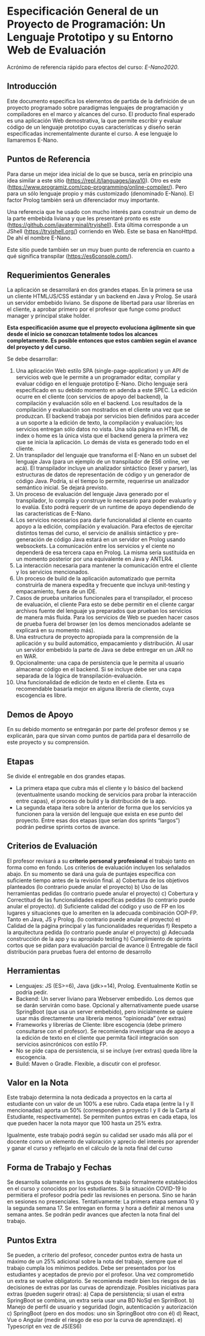 # Especificación General de un Proyecto de Programación: Un Lenguaje Prototipo y su Entorno Web de Evaluación

Acrónimo de referencia rápido para efectos del curso: _E-Nano2020_.

## Introducción

Este documento especifica los elementos de partida de la definición de un proyecto programado sobre paradigmas lenguajes de programación y compiladores en el marco y alcances del curso. El producto final esperado es una aplicación Web demostrativa, la que permite escribir y evaluar código de un lenguaje prototipo cuyas características y diseño serán especificadas incrementalmente durante el curso. A ese lenguaje lo llamaremos E-Nano.

## Puntos de Referencia

Para darse un mejor idea inicial de lo que se busca, sería en principio una idea similar a este sitio (https://repl.it/languages/java10). Otro es este (https://www.programiz.com/cpp-programming/online-compiler/). Pero para un sólo lenguaje propio y más customizado (denominado E-Nano). El factor Prolog también será un diferenciador muy importante.

Una referencia que he usado con mucho interés para construir un demo de la parte embebida liviana y que les presentaré pronto es este (https://github.com/javaterminal/tryjshell). Esta última corresponde a un JShell (https://tryjshell.org/) corriendo en Web. Este se basa en NanoHttpd. De ahí el nombre E-Nano.

Este sitio puede también ser un muy buen punto de referencia en cuanto a qué significa transpilar (https://es6console.com/).

## Requerimientos Generales

La aplicación se desarrollará en dos grandes etapas. En la primera se usa un cliente HTML/JS/CSS estándar y un backend en Java y Prolog. Se usará un servidor embebido liviano. Se dispone de libertad para usar librerías en el cliente, a aprobar primero por el profesor que funge como product manager y principal stake holder.

**Esta especificación asume que el proyecto evoluciona ágilmente sin que desde el inicio se conozcan totalmente todos los alcances completamente. Es posible entonces que estos cambien según el avance del proyecto y del curso.**

Se debe desarrollar:

1. Una aplicación Web estilo SPA (single-page-application) y un API de servicios web que le permite a un programador editar, compilar y evaluar código en el lenguaje prototipo E-Nano. Dicho lenguaje será especificado en su debido momento en adenda a este SPEC. La edición ocurre en el cliente (con servicios de apoyo del backend), la compilación y evaluación sólo en el backend. Los resultados de la compilación y evaluación son mostrados en el cliente una vez que se produzcan. El backend trabaja por servicios bien definidos para acceder a un soporte a la edición de texto, la compilación y evaluación; los servicios entregan sólo datos no vista. Una sóla página en HTML de index o home es la única vista que el backend genera la primera vez que se inicia la aplicación. Lo demás de vista es generado todo en el cliente.
2. Un transpilador del lenguaje que transforma el E-Nano en un subset del lenguaje Java (para un ejemplo de un transpilador de ES6 online, ver acá). El transpilador incluye un analizador sintáctico (lexer y parser), las estructuras de datos de representación de código y un generador de código Java. Podría, si el tiempo lo permite, requerirse un analizador semántico inicial. Se dejará previsto.
3. Un proceso de evaluación del lenguaje Java generado por el transpilador, lo compila y construye lo necesario para poder evaluarlo y lo evalúa. Esto podrá requerir de un runtime de apoyo dependiendo de las características de E-Nano.
4. Los servicios necesarios para darle funcionalidad al cliente en cuanto apoyo a la edición, compilación y evaluación. Para efectos de ejercitar distintos temas del curso, el servicio de análisis sintáctico y pre-generación de código Java estará en un servidor en Prolog usando websockets. La comunicación entre los servicios y el ciente no dependerá de esa tercera capa en Prolog. La misma sería sustituida en un momento posterior por una equivalente en Java y ANTLR4.
5. La interacción necesaria para mantener la comunicación entre el cliente y los servicios mencionados.
6. Un proceso de build de la aplicación automatizado que permita construirla de manera expedita y frecuente que incluya unit-testing y empacamiento, fuera de un IDE.
7. Casos de prueba unitarios funcionales para el transpilador, el proceso de evaluación, el cliente Para esto se debe permitir en el cliente cargar archivos fuente del lenguaje ya preparados que prueban los servicios de manera más fluida. Para los servicios de Web se pueden hacer casos de prueba fuera del browser (en los demos mencionados adelante se explicará en su momento más).
8. Una estructura de proyecto apropiada para la comprensión de la aplicación y su build automático, empacamiento y distribución. Al usar un servidor embebido la parte de Java se debe entregar en un JAR no en WAR.
9. Opcionalmente: una capa de persistencia que le permita al usuario almacenar código en el backend. Si se incluye debe ser una capa separada de la lógica de transpilación-evaluación.
10. Una funcionalidad de edición de texto en el cliente. Esta es recomendable basarla mejor en alguna librería de cliente, cuya escogencia es libre.

## Demos de Apoyo

En su debido momento se entregarán por parte del profesor demos y se explicarán, para que sirvan como puntos de partida para el desarrollo de este proyecto y su comprensión.

## Etapas

Se divide el entregable en dos grandes etapas.
- La primera etapa que cubra más el cliente y lo básico del backend (eventualmente usando mocking de servicios para probar la interacción entre capas), el proceso de build y la distribución de la app.
- La segunda etapa itera sobre la anterior de forma que los servicios ya funcionen para la versión del lenguaje que exista en ese punto del proyecto. Entre esas dos etapas (que serían dos sprints “largos”) podrán pedirse sprints cortos de avance.

## Criterios de Evaluación

El profesor revisará a su **criterio personal y profesional** el trabajo tanto en forma como en fondo. Los criterios de evaluación incluyen los señalados abajo. En su momento se dará una guía de puntajes específica con suficiente tiempo antes de la revisión final.
a) Cobertura de los objetivos planteados (lo contrario puede anular el proyecto)
b) Uso de las herramientas pedidas (lo contrario puede anular el proyecto)
c) Cobertura y Correctitud de las funcionalidades específicas pedidas (lo contrario puede anular el proyecto).
d) Suficiente calidad del código y uso de FP en los lugares y situaciones que lo ameriten en la adecuada combinación OOP-FP. Tanto en Java, JS y Prolog. (lo contrario puede anular el proyecto)
e) Calidad de la página principal y las funcionalidades requeridas
f) Respeto a la arquitectura pedida (lo contrario puede anular el proyecto)
g) Adecuada construcción de la app y su apropiado testing
h) Cumplimiento de sprints cortos que se pidan para evaluación parcial de avance
i) Entregable de fácil distribución para pruebas fuera del entorno de desarrollo

## Herramientas

- Lenguajes: JS (ES>=6), Java (jdk>=14), Prolog. Eventualmente Kotlin se podría pedir.
- Backend: Un server liviano para Webserver embedido. Los demos que se darán servirán como base. Opcional y alternativamente puede usarse SpringBoot (que usa un server embebido), pero inicialmente se quiere usar más directamente una librería menos “opinionada” (ver extras)
- Frameworks y librerías de Cliente: libre escogencia (debe primero consultarse con el profesor). Se recomienda investigar una de apoyo a la edición de texto en el cliente que permita fácil integración son servicios asincrónicos con estilo FP.
- No se pide capa de persistencia, si se incluye (ver extras) queda libre la escogencia.
- Build: Maven o Gradle. Flexible, a discutir con el profesor.

## Valor en la Nota

Este trabajo determina la nota dedicada a proyectos en la carta al estudiante con un valor de un 100% a ese rubro. Cada etapa (entre la I y II mencionadas) aporta un 50% (corresponden a proyecto I y II de la Carta al Estudiante, respectivamente). Se permiten puntos extras en cada etapa, los que pueden hacer la nota mayor que 100 hasta un 25% extra.

Igualmente, este trabajo podrá según su calidad ser usado más allá por el docente como un elemento de valoración y aprecio del interés por aprender y ganar el curso y reflejarlo en el cálculo de la nota final del curso

## Forma de Trabajo y Fechas

Se desarrolla solamente en los grupos de trabajo formalmente establecidos en el curso y conocidos por los estudiantes. Si la situación COVID-19 lo permitiera el profesor podría pedir las revisiones en persona. Sino se harán en sesiones no presenciales. Tentativamente: La primera etapa semana 10 y la segunda semana 17. Se entregan en forma y hora a definir al menos una semana antes. Se podrán pedir avances que afecten la nota final del trabajo.

## Puntos Extra

Se pueden, a criterio del profesor, conceder puntos extra de hasta un máximo de un 25% adicional sobre la nota del trabajo, siempre que el trabajo cumpla los mínimos pedidos. Debe ser presentados por los estudiantes y aceptados de previo por el profesor. Una vez comprometido un extra se vuelve obligatorio. Se recomienda medir bien los riesgos de las decisiones de extras por las curvas de aprendizaje. Posibles iniciativas para extras (pueden sugerir otras):
a) Capa de persistencia; si usan el extra SpringBoot se combina, un extra sería usar una BD
NoSql en SprinBoot.
b) Manejo de perfil de usuario y seguridad (login, autenticación y autorización
c) SpringBoot (pero en dos modos: uno sin SpringBoot otro con él)
d) React, Vue o Angular (medir el riesgo de eso por la curva de aprendizaje).
e) Typescript en vez de JS(ES6)
